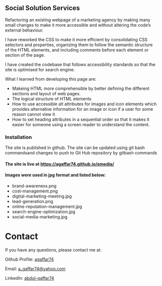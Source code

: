 # <eMedia>

##  Social Solution Services

Refactoring an existing webpage of a marketing agency by making many small changes to make it more accessible and without altering the code’s external behaviour. 
  
I have reworked the CSS to make it more efficient by consolidating CSS selectors and properties, organizing them to follow the semantic structure of the HTML elements, and including comments before each element or section of the page.

I have created the codebase that follows accessibility standards so that the site is optimised for search engine. 

What I learned from developing this page are:
-	Makeing HTML more comprehensible by better defining the different sections and layout of web pages.
-	The logical structure of HTML elements
-	How to use accessible alt attributes for images and icon elements which provides alternative information for an image or icon if a user for some reason cannot view it
-	How to set heading attributes in a sequential order so that it makes it easier for someone using a screen reader to understand the content.

### Installation
The site is published in github. The site can be updated using git bash commandsand changes to push to Git Hub repository by gitbash commands

  
#### The site is live at https://agaffar74.github.io/emedia/

#### Images were used in jpg format and listed below: 
- brand-awareness.png
- cost-management.png
- digital-marketing-meeting.jpg
- lead-generation.png
- online-reputation-management.jpg
- search-engine-optimization.jpg
- social-media-marketing.jpg
  
# Contact

If you have any questions, please contact me at: 
 
  Github Profile: [agaffar74 ](https://github.com/agaffar74)  

  Email:  a_gaffar74@yahoo.com

  LinkedIn: [ abdul-gaffar74](https://www.linkedin.com/in/abdul-gaffar74/)
